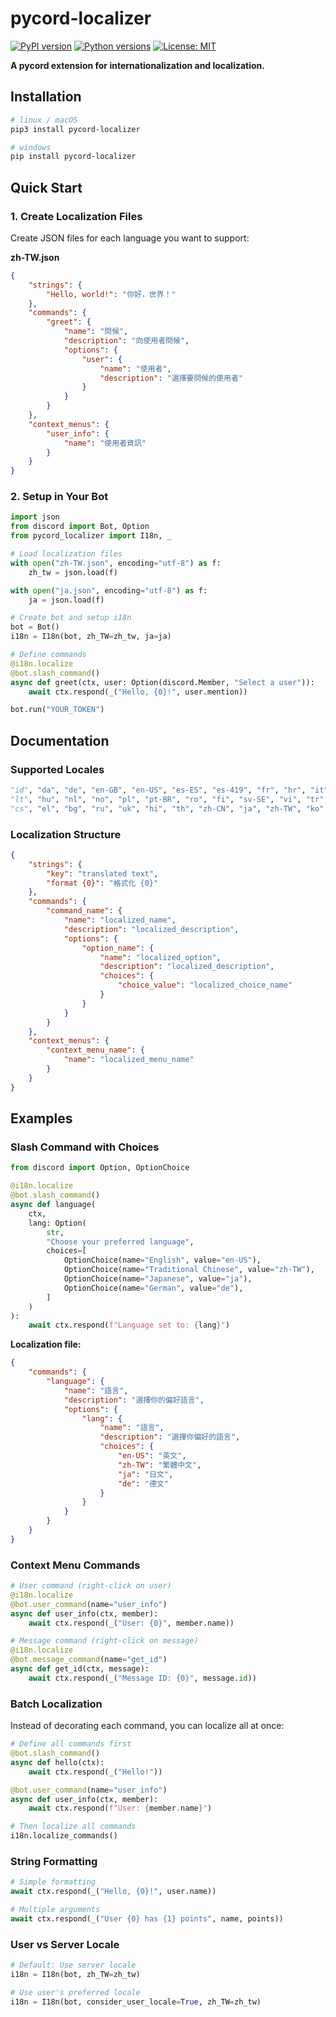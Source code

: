 # pycord-localizer

[![PyPI version](https://badge.fury.io/py/pycord-localizer.svg)](https://badge.fury.io/py/pycord-localizer)
[![Python versions](https://img.shields.io/pypi/pyversions/pycord-localizer.svg)](https://pypi.org/project/pycord-localizer/)
[![License: MIT](https://img.shields.io/badge/License-MIT-yellow.svg)](https://opensource.org/licenses/MIT)

**A pycord extension for internationalization and localization.**

## Installation

```bash
# linux / macOS
pip3 install pycord-localizer

# windows
pip install pycord-localizer
```

## Quick Start

### 1. Create Localization Files

Create JSON files for each language you want to support:

**zh-TW.json**
```json
{
    "strings": {
        "Hello, world!": "你好，世界！"
    },
    "commands": {
        "greet": {
            "name": "問候",
            "description": "向使用者問候",
            "options": {
                "user": {
                    "name": "使用者",
                    "description": "選擇要問候的使用者"
                }
            }
        }
    },
    "context_menus": {
        "user_info": {
            "name": "使用者資訊"
        }
    }
}
```

### 2. Setup in Your Bot

```python
import json
from discord import Bot, Option
from pycord_localizer import I18n, _

# Load localization files
with open("zh-TW.json", encoding="utf-8") as f:
    zh_tw = json.load(f)

with open("ja.json", encoding="utf-8") as f:
    ja = json.load(f)

# Create bot and setup i18n
bot = Bot()
i18n = I18n(bot, zh_TW=zh_tw, ja=ja)

# Define commands
@i18n.localize
@bot.slash_command()
async def greet(ctx, user: Option(discord.Member, "Select a user")):
    await ctx.respond(_("Hello, {0}!", user.mention))

bot.run("YOUR_TOKEN")
```

## Documentation

### Supported Locales

```python
"id", "da", "de", "en-GB", "en-US", "es-ES", "es-419", "fr", "hr", "it", 
"lt", "hu", "nl", "no", "pl", "pt-BR", "ro", "fi", "sv-SE", "vi", "tr", 
"cs", "el", "bg", "ru", "uk", "hi", "th", "zh-CN", "ja", "zh-TW", "ko"
```

### Localization Structure

```json
{
    "strings": {
        "key": "translated text",
        "format {0}": "格式化 {0}"
    },
    "commands": {
        "command_name": {
            "name": "localized_name",
            "description": "localized_description",
            "options": {
                "option_name": {
                    "name": "localized_option",
                    "description": "localized_description",
                    "choices": {
                        "choice_value": "localized_choice_name"
                    }
                }
            }
        }
    },
    "context_menus": {
        "context_menu_name": {
            "name": "localized_menu_name"
        }
    }
}
```

## Examples

### Slash Command with Choices

```python
from discord import Option, OptionChoice

@i18n.localize
@bot.slash_command()
async def language(
    ctx,
    lang: Option(
        str,
        "Choose your preferred language",
        choices=[
            OptionChoice(name="English", value="en-US"),
            OptionChoice(name="Traditional Chinese", value="zh-TW"),
            OptionChoice(name="Japanese", value="ja"),
            OptionChoice(name="German", value="de"),
        ]
    )
):
    await ctx.respond(f"Language set to: {lang}")
```

**Localization file:**
```json
{
    "commands": {
        "language": {
            "name": "語言",
            "description": "選擇你的偏好語言",
            "options": {
                "lang": {
                    "name": "語言",
                    "description": "選擇你偏好的語言",
                    "choices": {
                        "en-US": "英文",
                        "zh-TW": "繁體中文",
                        "ja": "日文",
                        "de": "德文"
                    }
                }
            }
        }
    }
}
```

### Context Menu Commands

```python
# User command (right-click on user)
@i18n.localize
@bot.user_command(name="user_info")
async def user_info(ctx, member):
    await ctx.respond(_("User: {0}", member.name))

# Message command (right-click on message)
@i18n.localize
@bot.message_command(name="get_id")
async def get_id(ctx, message):
    await ctx.respond(_("Message ID: {0}", message.id))
```

### Batch Localization

Instead of decorating each command, you can localize all at once:

```python
# Define all commands first
@bot.slash_command()
async def hello(ctx):
    await ctx.respond(_("Hello!"))

@bot.user_command(name="user_info")
async def user_info(ctx, member):
    await ctx.respond(f"User: {member.name}")

# Then localize all commands
i18n.localize_commands()
```

### String Formatting

```python
# Simple formatting
await ctx.respond(_("Hello, {0}!", user.name))

# Multiple arguments
await ctx.respond(_("User {0} has {1} points", name, points))
```

### User vs Server Locale

```python
# Default: Use server locale
i18n = I18n(bot, zh_TW=zh_tw)

# Use user's preferred locale
i18n = I18n(bot, consider_user_locale=True, zh_TW=zh_tw)
```